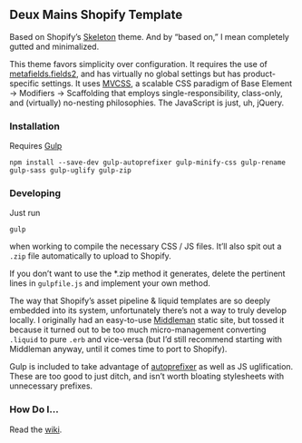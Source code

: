 Deux Mains Shopify Template
---------------------------

Based on Shopify’s [Skeleton](https://github.com/Shopify/skeleton-theme) theme.
And by “based on,” I mean completely gutted and minimalized.

This theme favors simplicity over configuration. It requires the use of
[metafields.fields2](https://apps.shopify.com/metafields.fields2), and has virtually no global
settings but has product-specific settings. It uses [MVCSS](http://mvcss.io/), a
scalable CSS paradigm of Base Element → Modifiers → Scaffolding that employs
single-responsibility, class-only, and (virtually) no-nesting philosophies. The
JavaScript is just, uh, jQuery.

### Installation

Requires [Gulp](http://gulpjs.com/)

```
npm install --save-dev gulp-autoprefixer gulp-minify-css gulp-rename gulp-sass gulp-uglify gulp-zip
```

### Developing

Just run
```
gulp
````
when working to compile the necessary CSS / JS files. It’ll also spit out a `.zip`
file automatically to upload to Shopify.

If you don’t want to use the *.zip method it generates, delete the pertinent
lines in `gulpfile.js` and implement your own method.

The way that Shopify’s asset pipeline & liquid templates are so deeply embedded
into its system, unfortunately there’s not a way to truly develop locally. I
originally had an easy-to-use [Middleman](https://middlemanapp.com/) static site, but
tossed it because it turned out to be too much micro-management converting `.liquid`
to pure `.erb` and vice-versa (but I’d still recommend starting with Middleman
anyway, until it comes time to port to Shopify).

Gulp is included to take advantage of
[autoprefixer](https://www.npmjs.com/package/gulp-autoprefixer) as well as JS
uglification. These are too good to just ditch, and isn’t worth bloating
stylesheets with unnecessary prefixes.

### How Do I…

Read the [wiki](https://github.com/deux-mains/deux-mains-shopify/wiki).
